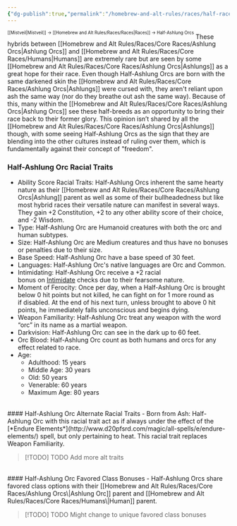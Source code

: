 ```yaml
---
{"dg-publish":true,"permalink":"/homebrew-and-alt-rules/races/half-races/half-ashlung-orcs/"}
---
```


<sup><sup>[[Mistveil\|Mistveil]] → [[Homebrew and Alt Rules/Races/Races\|Races]] → Half-Ashlung Orcs</sup></sup>
These hybrids between [[Homebrew and Alt Rules/Races/Core Races/Ashlung Orcs\|Ashlung Orcs]] and [[Homebrew and Alt Rules/Races/Core Races/Humans\|Humans]] are extremely rare but are seen by some [[Homebrew and Alt Rules/Races/Core Races/Ashlung Orcs\|Ashlungs]] as a great hope for their race. Even though Half-Ashlung Orcs are born with the same darkened skin the [[Homebrew and Alt Rules/Races/Core Races/Ashlung Orcs\|Ashlungs]] were cursed with, they aren't reliant upon ash the same way (nor do they breathe out ash the same way). Because of this, many within the [[Homebrew and Alt Rules/Races/Core Races/Ashlung Orcs\|Ashlung Orcs]] see these half-breeds as an opportunity to bring their race back to their former glory. This opinion isn’t shared by all the [[Homebrew and Alt Rules/Races/Core Races/Ashlung Orcs\|Ashlungs]] though, with some seeing Half-Ashlung Orcs as the sign that they are blending into the other cultures instead of ruling over them, which is fundamentally against their concept of "freedom". 
<br>
### Half-Ashlung Orc Racial Traits
- Ability Score Racial Traits: Half-Ashlung Orcs inherent the same hearty nature as their [[Homebrew and Alt Rules/Races/Core Races/Ashlung Orcs\|Ashlung]] parent as well as some of their bullheadedness but like most hybrid races their versatile nature can manifest in several ways. They gain +2 Constitution, +2 to any other ability score of their choice, and -2 Wisdom.
- Type: Half-Ashlung Orc are Humanoid creatures with both the orc and human subtypes.
- Size: Half-Ashlung Orc are Medium creatures and thus have no bonuses or penalties due to their size.
- Base Speed: Half-Ashlung Orc have a base speed of 30 feet.
- Languages: Half-Ashlung Orc's native languages are Orc and Common.
- Intimidating: Half-Ashlung Orc receive a +2 racial bonus on [Intimidate](https://www.d20pfsrd.com/skills/intimidate) checks due to their fearsome nature.
- Moment of Ferocity: Once per day, when a Half-Ashlung Orc is brought below 0 hit points but not killed, he can fight on for 1 more round as if disabled. At the end of his next turn, unless brought to above 0 hit points, he immediately falls unconscious and begins dying.
- Weapon Familiarity: Half-Ashlung Orc treat any weapon with the word “orc” in its name as a martial weapon.
- Darkvision: Half-Ashlung Orc can see in the dark up to 60 feet.
- Orc Blood: Half-Ashlung Orc count as both humans and orcs for any effect related to race.
- Age:
    - Adulthood: 15 years
    - Middle Age: 30 years
    - Old: 50 years
    - Venerable: 60 years
    - Maximum Age: 80 years
<br>
#### Half-Ashlung Orc Alternate Racial Traits
- Born from Ash: Half-Ashlung Orc with this racial trait act as if always under the effect of the [*Endure Elements*](http://www.d20pfsrd.com/magic/all-spells/e/endure-elements/) spell, but only pertaining to heat. This racial trait replaces Weapon Familiarity.

> [!TODO] TODO
> Add more alt traits
<br>
#### Half-Ashlung Orc Favored Class Bonuses
- Half-Ashlung Orcs share favored class options with their [[Homebrew and Alt Rules/Races/Core Races/Ashlung Orcs\|Ashlung Orc]] parent and [[Homebrew and Alt Rules/Races/Core Races/Humans\|Human]] parent.

> [!TODO] TODO
> Might change to unique favored class bonuses
